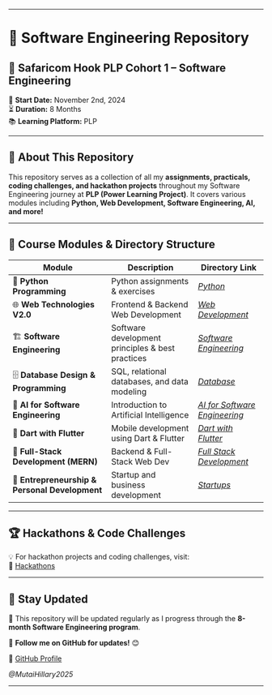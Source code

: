 

---

# 📌 Software Engineering Repository  

## 🚀 Safaricom Hook PLP Cohort 1 – Software Engineering  

📅 **Start Date:** November 2nd, 2024  
⏳ **Duration:** 8 Months  
📚 **Learning Platform:** PLP  

---

## 📖 About This Repository  

This repository serves as a collection of all my **assignments, practicals, coding challenges, and hackathon projects** throughout my Software Engineering journey at **PLP (Power Learning Project)**. It covers various modules including **Python, Web Development, Software Engineering, AI, and more!**  

---

## 📂 Course Modules & Directory Structure  

| Module | Description | Directory Link |
|--------|------------|---------------|
| 🐍 **Python Programming** | Python assignments & exercises | _[Python](https://github.com/Machuge27/SWEngineering/tree/main/Python)_ |
| 🌐 **Web Technologies V2.0** | Frontend & Backend Web Development | _[Web Development](https://github.com/Machuge27/SWEngineering/tree/main/Web%20Development)_ |
| 🏗️ **Software Engineering** | Software development principles & best practices | _[Software Engineering](https://github.com/Machuge27/SWEngineering/tree/main/Software_Engineering)_ |
| 🗄️ **Database Design & Programming** | SQL, relational databases, and data modeling | _[Database](https://github.com/Machuge27/SWEngineering/tree/main/Database)_ |
| 🤖 **AI for Software Engineering** | Introduction to Artificial Intelligence | _[AI for Software Engineering](https://github.com/Machuge27/SWEngineering/tree/main/AI%20for%20Software%20Development)_ |
| 📱 **Dart with Flutter** | Mobile development using Dart & Flutter | _[Dart with Flutter](https://github.com/Machuge27/SWEngineering/tree/main/Dart%20with%20Flutter)_ |
| 🚀 **Full-Stack Development (MERN)** | Backend & Full-Stack Web Dev | _[Full Stack Development](https://github.com/Machuge27/SWEngineering/tree/main/Full%20Stack%20Development)_ |
| 🎯 **Entrepreneurship & Personal Development** | Startup and business development | _[Startups](https://github.com/Machuge27/SWEngineering/tree/main/Startups)_ |

---

## 🏆 Hackathons & Code Challenges  

💡 For hackathon projects and coding challenges, visit:  
🔗 [Hackathons](https://github.com/Machuge27/SWEngineering/tree/main/Hackathons)  

---

## 📌 Stay Updated  

📢 This repository will be updated regularly as I progress through the **8-month Software Engineering program**.  

📍 **Follow me on GitHub for updates!** 😊  

🔗 [GitHub Profile](https://github.com/Machuge27)  

_@MutaiHillary2025_

---
